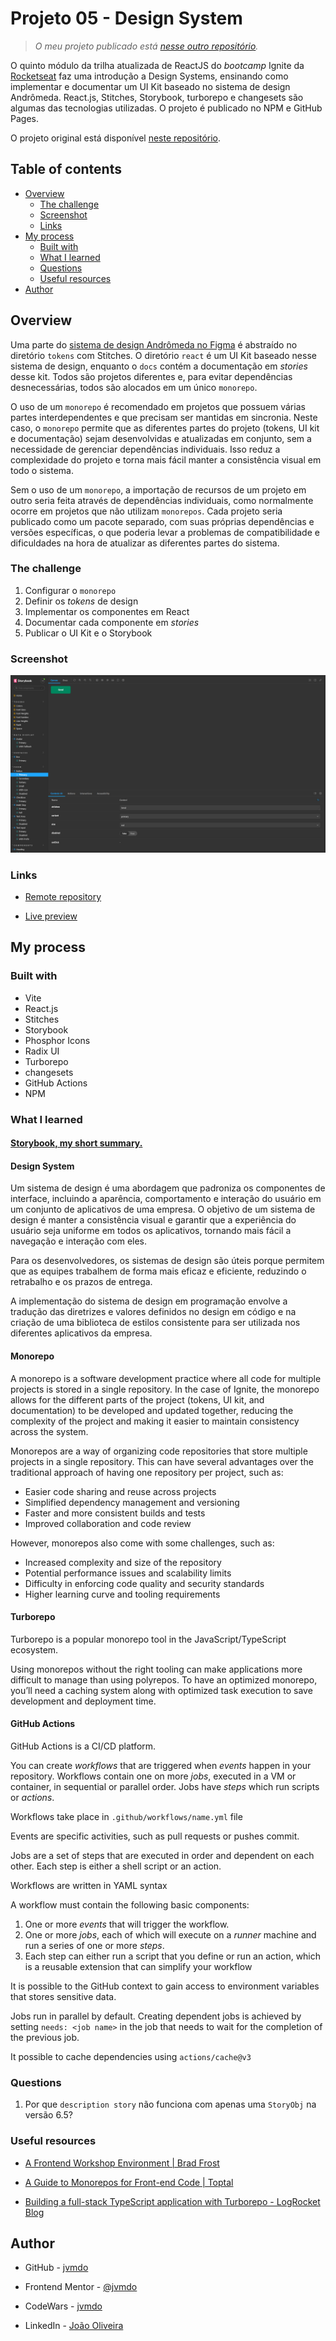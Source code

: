# Projeto 05 - Design System

> *O meu projeto publicado está [nesse outro repositório]().*

O quinto módulo da trilha atualizada de ReactJS do *bootcamp* Ignite da [Rocketseat](https://www.rocketseat.com.br/) faz uma introdução a Design Systems, ensinando como implementar e documentar um UI Kit baseado no sistema de design Andrômeda. React.js, Stitches, Storybook, turborepo e changesets são algumas das tecnologias utilizadas. O projeto é publicado no NPM e GitHub Pages.

O projeto original está disponível [neste repositório](https://github.com/rocketseat-education/05-design-system).

## Table of contents

- [Overview](#overview)
  - [The challenge](#the-challenge)
  - [Screenshot](#screenshot)
  - [Links](#links)
- [My process](#my-process)
  - [Built with](#built-with)
  - [What I learned](#what-i-learned)
  - [Questions](#questions)
  - [Useful resources](#useful-resources)
- [Author](#author)

## Overview

Uma parte do [sistema de design Andrômeda no Figma](https://andromeda.rocketseat.dev/) é abstraído no diretório `tokens` com Stitches. O diretório `react` é um UI Kit baseado nesse sistema de design, enquanto o `docs` contém a documentação em *stories* desse kit. Todos são projetos diferentes e, para evitar dependências desnecessárias, todos são alocados em um único `monorepo`.

O uso de um `monorepo` é recomendado em projetos que possuem várias partes interdependentes e que precisam ser mantidas em sincronia. Neste caso, o `monorepo` permite que as diferentes partes do projeto (tokens, UI kit e documentação) sejam desenvolvidas e atualizadas em conjunto, sem a necessidade de gerenciar dependências individuais. Isso reduz a complexidade do projeto e torna mais fácil manter a consistência visual em todo o sistema.

Sem o uso de um `monorepo`, a importação de recursos de um projeto em outro seria feita através de dependências individuais, como normalmente ocorre em projetos que não utilizam `monorepos`. Cada projeto seria publicado como um pacote separado, com suas próprias dependências e versões específicas, o que poderia levar a problemas de compatibilidade e dificuldades na hora de atualizar as diferentes partes do sistema.

### The challenge

1. Configurar o `monorepo`
2. Definir os *tokens* de design
3. Implementar os componentes em React
4. Documentar cada componente em *stories*
5. Publicar o UI Kit e o Storybook

### Screenshot

![Storybook Preview](./screenshots/storybook.png)

### Links

- [Remote repository]()

- [Live preview]()

## My process

### Built with

- Vite
- React.js
- Stitches
- Storybook
- Phosphor Icons
- Radix UI
- Turborepo
- changesets
- GitHub Actions
- NPM

### What I learned

#### [Storybook, my short summary.](./Storybook.md)

#### **Design System**

Um sistema de design é uma abordagem que padroniza os componentes de interface, incluindo a aparência, comportamento e interação do usuário em um conjunto de aplicativos de uma empresa. O objetivo de um sistema de design é manter a consistência visual e garantir que a experiência do usuário seja uniforme em todos os aplicativos, tornando mais fácil a navegação e interação com eles.

Para os desenvolvedores, os sistemas de design são úteis porque permitem que as equipes trabalhem de forma mais eficaz e eficiente, reduzindo o retrabalho e os prazos de entrega.

A implementação do sistema de design em programação envolve a tradução das diretrizes e valores definidos no design em código e na criação de uma biblioteca de estilos consistente para ser utilizada nos diferentes aplicativos da empresa.

#### **Monorepo**

A monorepo is a software development practice where all code for multiple projects is stored in a single repository. In the case of Ignite, the monorepo allows for the different parts of the project (tokens, UI kit, and documentation) to be developed and updated together, reducing the complexity of the project and making it easier to maintain consistency across the system.

Monorepos are a way of organizing code repositories that store multiple projects in a single repository. This can have several advantages over the traditional approach of having one repository per project, such as:

- Easier code sharing and reuse across projects
- Simplified dependency management and versioning
- Faster and more consistent builds and tests
- Improved collaboration and code review

However, monorepos also come with some challenges, such as:

- Increased complexity and size of the repository
- Potential performance issues and scalability limits
- Difficulty in enforcing code quality and security standards
- Higher learning curve and tooling requirements

#### **Turborepo**

Turborepo is a popular monorepo tool in the JavaScript/TypeScript ecosystem.

Using monorepos without the right tooling can make applications more difficult to manage than using polyrepos. To have an optimized monorepo, you’ll need a caching system along with optimized task execution to save development and deployment time.

#### **GitHub Actions**

GitHub Actions is a CI/CD platform.

You can create *workflows* that are triggered when *events* happen in your repository. Workflows contain one on more *jobs*, executed in a VM or container, in sequential or parallel order. Jobs have *steps* which run scripts or *actions*.

Workflows take place in `.github/workflows/name.yml` file

Events are specific activities, such as pull requests or pushes commit.

Jobs are a set of steps that are executed in order and dependent on each other. Each step is either a shell script or an action.

Workflows are written in YAML syntax

A workflow must contain the following basic components:

1. One or more *events* that will trigger the workflow.
2. One or more *jobs*, each of which will execute on a *runner* machine and run a series of one or more *steps*.
3. Each step can either run a script that you define or run an action, which is a reusable extension that can simplify your workflow

It is possible to the GitHub context to gain access to environment variables that stores sensitive data.

Jobs run in parallel by default. Creating dependent jobs is achieved by setting `needs: <job name>` in the job that needs to wait for the completion of the previous job.

It possible to cache dependencies using `actions/cache@v3`

### Questions

1. Por que `description story` não funciona com apenas uma `StoryObj` na versão 6.5?

### Useful resources

- [A Frontend Workshop Environment | Brad Frost](https://bradfrost.com/blog/post/a-frontend-workshop-environment/)

- [A Guide to Monorepos for Front-end Code | Toptal](https://www.toptal.com/front-end/guide-to-monorepos)

- [Building a full-stack TypeScript application with Turborepo - LogRocket Blog](https://blog.logrocket.com/build-full-stack-typescript-application-turborepo/)

## Author

- GitHub - [jvmdo](https://github.com/jvmdo)

- Frontend Mentor - [@jvmdo](https://www.frontendmentor.io/profile/jvmdo)

- CodeWars - [jvmdo](https://www.codewars.com/users/jvmdo)

- LinkedIn - [João Oliveira](https://www.linkedin.com/in/de-oliveira-joao/)
